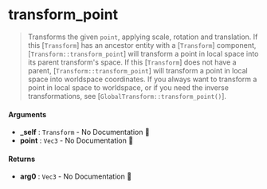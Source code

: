 # transform\_point

>  Transforms the given `point`, applying scale, rotation and translation.
>  If this [`Transform`] has an ancestor entity with a [`Transform`] component,
>  [`Transform::transform_point`] will transform a point in local space into its
>  parent transform's space.
>  If this [`Transform`] does not have a parent, [`Transform::transform_point`] will
>  transform a point in local space into worldspace coordinates.
>  If you always want to transform a point in local space to worldspace, or if you need
>  the inverse transformations, see [`GlobalTransform::transform_point()`].

#### Arguments

- **\_self** : `Transform` \- No Documentation 🚧
- **point** : `Vec3` \- No Documentation 🚧

#### Returns

- **arg0** : `Vec3` \- No Documentation 🚧